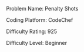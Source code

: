 Problem Name: Penalty Shots

Coding Platform: CodeChef

Difficulty Rating: 925

Difficulty Level: Beginner
